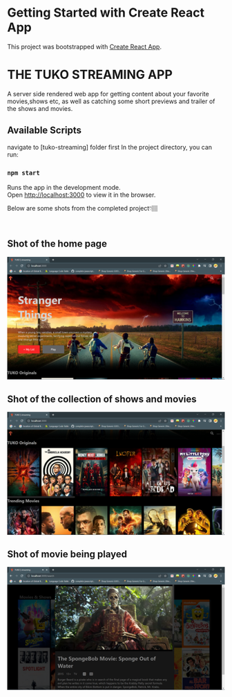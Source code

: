 # Getting Started with Create React App

This project was bootstrapped with [Create React App](https://github.com/facebook/create-react-app).

<h1>THE TUKO STREAMING APP</h1>
<p>A server side rendered web app for getting content about your favorite movies,shows etc, as well as catching some short previews and trailer of the shows and movies.</p>

## Available Scripts

navigate to [tuko-streaming] folder first
In the project directory, you can run:

### `npm start`

Runs the app in the development mode.\
Open [http://localhost:3000](http://localhost:3000) to view it in the browser.

<p>Below are some shots from the completed project👇🏽</p>
<br/>
<h2 style="align:center">Shot of the home page</h2>
<img src="./Screenshot (51).png">
<br/>
<h2 style="align:center">Shot of the collection of shows and movies</h2>
<img src="./Screenshot (52).png">

<h2 style="align:center">Shot of movie being played</h2>
<img src="./Screenshot (54).png">
